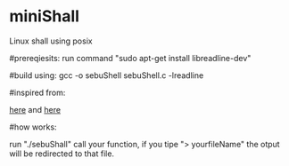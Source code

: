 # miniShall
Linux shall using posix

#prereqiesits:
run command "sudo apt-get install libreadline-dev"

#build using: 
gcc -o sebuShell sebuShell.c -lreadline

#inspired from:

[here](https://www.geeksforgeeks.org/making-linux-shell-c/) and [here](https://www.unix.com/programming/268879-c-unix-how-redirect-stdout-file-c-code.html) 

#how works:

run "./sebuShall"
call your function, if you tipe "> yourfileName" the otput will be redirected to that file. 
